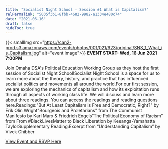 ```yaml
---
title: "Socialist Night School - Session #1 What is Capitalism?"
relPermalink: "5035f3b1-8fbb-4682-9982-a1334e480c74"
date: "2021-06-16"
draft: false
hideToc: true
---
```


 {{< smallImg src="https://can2-prod.s3.amazonaws.com/events/photos/001/021/923/original/SNS_1_What_is_Capitalism.jpg" alt="event image">}} 
**EVENT START: Wed, 16 Jun 2021 7:00PM**

Join Omaha DSA's Political Education Working Group as they host the first session of Socialist Night School!Socialist Night School is a space for us to learn more about the theory, history, and practice that has influenced socialist politics and movements all around the world.For our first session, we are exploring the mechanics of capitalism and how its exploitation runs through all aspects of working class life. We will discuss and learn more about three readings. You can access the readings and reading questions here.Readings:"But At Least Capitalism is Free and Democratic, Right?" by Erik Olin Wright"Bourgeois and Proletarians" from The Communist Manifesto by Karl Marx & Friedrich Engels“The Political Economy of Racism” from From #BlackLivesMatter to Black Liberation by Keeanga-Yamahatta TaylorSupplementary Reading:Excerpt from “Understanding Capitalism” by Vivek Chibber

[View Event and RSVP Here](https://actionnetwork.org/events/odsa-socialist-night-school-session-1)
